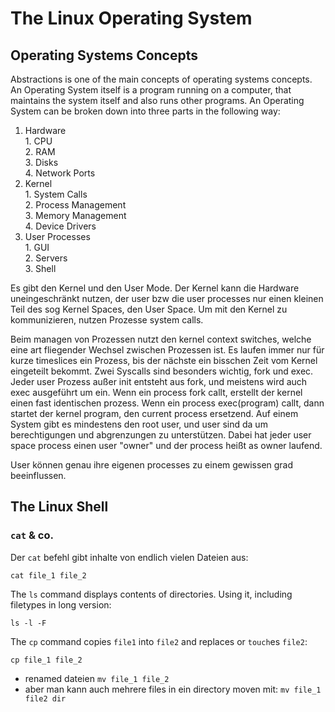 # The Linux Operating System
## Operating Systems Concepts
Abstractions is one of the main concepts of operating systems concepts.
An Operating System itself is a program running on a computer, that maintains the system itself and also runs other programs.
An Operating System can be broken down into three parts in the following way:
1. Hardware  
		1. CPU  
		2. RAM  
		3. Disks  
		4. Network Ports  
2. Kernel  
		1. System Calls  
		2. Process Management  
		3. Memory Management  
		4. Device Drivers  
3. User Processes  
		1. GUI  
		2. Servers  
		3. Shell

Es gibt den Kernel und den User Mode. Der Kernel kann die Hardware uneingeschränkt nutzen, der user bzw die user processes nur einen kleinen Teil des sog Kernel Spaces, den User Space.
Um mit den Kernel zu kommunizieren, nutzen Prozesse system calls.

Beim managen von Prozessen nutzt den kernel context switches, welche eine art fliegender Wechsel zwischen Prozessen ist. Es laufen immer nur für kurze timeslices ein Prozess, bis der nächste ein bisschen Zeit vom Kernel eingeteilt bekommt.  Zwei Syscalls sind besonders wichtig, fork und exec. Jeder user Prozess außer init entsteht aus fork, und meistens wird auch exec ausgeführt um ein.  Wenn ein process fork callt, erstellt der kernel einen fast identischen prozess. Wenn ein process exec(program) callt, dann startet der kernel program, den current process ersetzend. 
Auf einem System gibt es mindestens den root user, und user sind da um berechtigungen und abgrenzungen zu unterstützen. Dabei hat jeder user space process einen user "owner" und der process heißt as owner laufend.

User können genau ihre eigenen processes zu einem gewissen grad beeinflussen. 

## The Linux Shell
### `cat` & co.
Der `cat` befehl gibt inhalte von endlich vielen Dateien aus: 
```
cat file_1 file_2
```
The `ls` command displays contents of directories. Using it, including filetypes in long version:
```
ls -l -F
```
The `cp` command copies `file1` into `file2` and replaces or `touch`es `file2`:
```
cp file_1 file_2
```
- renamed dateien `mv file_1 file_2`
- aber man kann auch mehrere files in ein directory moven mit: `mv file_1 file2 dir`
